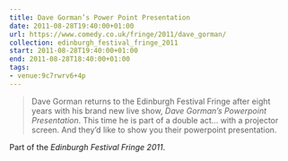 ```yaml
---
title: Dave Gorman’s Power Point Presentation
date: 2011-08-28T19:40:00+01:00
url: https://www.comedy.co.uk/fringe/2011/dave_gorman/
collection: edinburgh_festival_fringe_2011
start: 2011-08-28T19:40:00+01:00
end: 2011-08-28T18:40:00+01:00
tags:
- venue:9c7rwrv6+4p
---
```

> Dave Gorman returns to the Edinburgh Festival Fringe after eight years with his brand new live show, <cite>Dave Gorman’s Powerpoint Presentation</cite>. This time he is part of a double act… with a projector screen. And they’d like to show you their powerpoint presentation.

Part of the *Edinburgh Festival Fringe 2011*.
